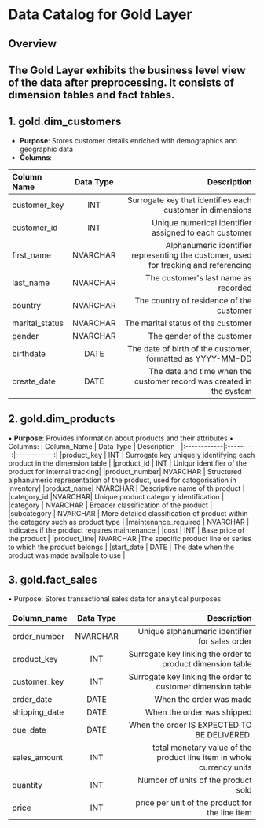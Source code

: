 # Data Catalog for Gold Layer 

## Overview 

The Gold Layer exhibits the business level view of the data after preprocessing. It consists of dimension tables and fact tables. 
---------------------------------------
## 1. gold.dim_customers 
- **Purpose**: Stores customer details enriched with demographics and geographic data
- **Columns**:

| Column Name       | Data Type |                   Description                            |
| :----------       | :-------: | ------------------------------------------------:        |
| customer_key      | INT       | Surrogate key that identifies each customer in dimensions|
|customer_id        | INT       | Unique numerical identifier assigned to each customer| 
| first_name        | NVARCHAR  | Alphanumeric identifier representing the customer, used for tracking and referencing |
|last_name          | NVARCHAR  | The customer's last name as recorded         |
|country            | NVARCHAR  | The country of residence of the customer |
|marital_status     | NVARCHAR | The marital status of the customer  |
|gender         | NVARCHAR | The gender of the customer |
|birthdate |DATE | The date of birth of the customer, formatted as YYYY-MM-DD |
|create_date | DATE | The date and time when the customer record was created in the system |

## 2. gold.dim_products
• **Purpose**: Provides information about products and their attributes 
• Columns: 
| Column_Name | Data Type | Description |
|:------------|:---------:|------------:|
|product_key | INT | Surrogate key uniquely identifying each product in the dimension table |
|product_id | INT | Uniqur identifier of the product for internal tracking|
|product_number| NVARCHAR | Structured alphanumeric representation of the product, used for catogorisation in inventory|
|product_name| NVARCHAR | Descriptive name of th product |
|category_id |NVARCHAR| Unique product category identification |
|category | NVARCHAR | Broader classification of the product |
|subcategory | NVARCHAR | More detailed classification of product within the category such as product type |
|maintenance_required | NVARCHAR | Indicates if the product requires maintenance |
|cost | INT | Base price of the product |
|product_line| NVARCHAR |The specific product line or series to which the product belongs |
|start_date | DATE | The date when the product was made available to use |

## 3. gold.fact_sales 
• Purpose: Stores transactional sales data for analytical purposes

|Column_name | Data Type | Description |
|:----------|:----------:|------------:|
|order_number | NVARCHAR | Unique alphanumeric identifier for sales order |
|product_key | INT | Surrogate key linking the order to product dimension table|
|customer_key|INT| Surrogate key linking the order to customer dimension table|
|order_date|DATE| When the order was made|
|shipping_date|DATE| When the order was shipped|
|due_date|DATE|When the order IS EXPECTED TO BE DELIVERED.|
|sales_amount| INT | total monetary value of the product line item in whole currency units|
|quantity | INT | Number of units of the product sold |
|price| INT | price per unit of the product for the line item |



